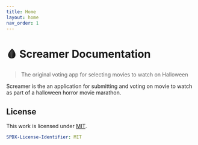 ```yaml
---
title: Home
layout: home
nav_order: 1
---
```


<!-- markdownlint-disable MD025 -->

# 🩸 Screamer Documentation

> The original voting app for selecting movies to watch on Halloween

Screamer is the an application for submitting and voting on movie to watch as part of a halloween horror movie marathon.

## License

This work is licensed under [MIT](https://opensource.org/licenses/MIT).

```yaml
SPDX-License-Identifier: MIT
```
